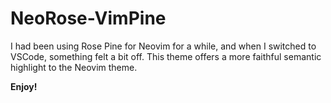 # NeoRose-VimPine

I had been using Rose Pine for Neovim for a while, and when I switched to VSCode, something felt a bit off. This theme offers a more faithful semantic highlight to the Neovim theme.

**Enjoy!**
